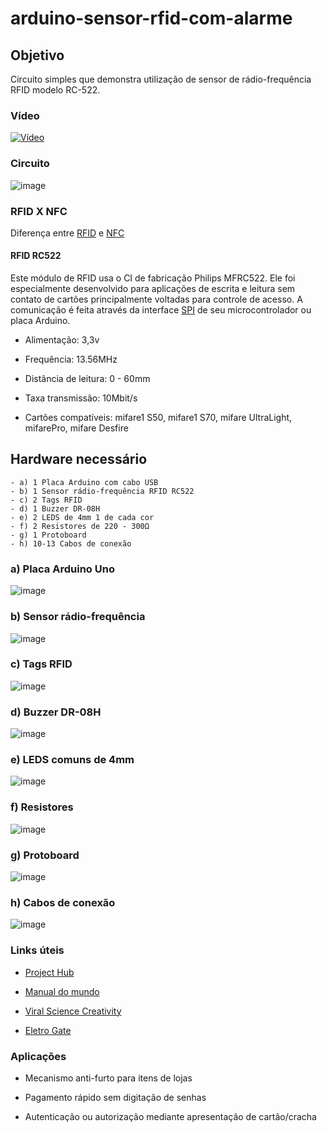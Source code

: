 # arduino-sensor-rfid-com-alarme

## Objetivo

Circuito simples que demonstra utilização de sensor de rádio-frequência RFID modelo RC-522.

### Vídeo

[![Vídeo](https://user-images.githubusercontent.com/22710963/76633573-b39ea200-6523-11ea-85cf-a62399220a69.png)](https://youtu.be/SEVQkE6yt_E)

### Circuito

![image](https://user-images.githubusercontent.com/22710963/76663817-119daa80-6561-11ea-96d1-41d7e85ed403.png)

### RFID X NFC

Diferença entre [RFID](https://github.com/sganzerla/embarcados-protocolos-comunicacao/blob/master/RFID/) e [NFC](https://github.com/sganzerla/embarcados-protocolos-comunicacao/blob/master/NFC/)

#### RFID RC522

 Este módulo de RFID usa o CI de fabricação Philips MFRC522. Ele foi especialmente desenvolvido para aplicações de escrita e leitura sem contato de cartões principalmente voltadas para controle de acesso. A comunicação é feita através da interface [SPI](https://github.com/sganzerla/embarcados-protocolos-comunicacao/tree/master/SPI) de seu microcontrolador ou placa Arduino.

- Alimentação: 3,3v

- Frequência: 13.56MHz

- Distância de leitura: 0 - 60mm

- Taxa transmissão: 10Mbit/s

- Cartões compatíveis: mifare1 S50, mifare1 S70, mifare UltraLight, mifarePro, mifare Desfire

## Hardware necessário

```
- a) 1 Placa Arduino com cabo USB
- b) 1 Sensor rádio-frequência RFID RC522
- c) 2 Tags RFID
- d) 1 Buzzer DR-08H
- e) 2 LEDS de 4mm 1 de cada cor
- f) 2 Resistores de 220 - 300Ω
- g) 1 Protoboard
- h) 10-13 Cabos de conexão
```

### a) Placa Arduino Uno

![image](https://user-images.githubusercontent.com/22710963/77551422-16cbf500-6e91-11ea-850d-7e3989c9f1f2.png)

### b) Sensor rádio-frequência

![image](https://user-images.githubusercontent.com/22710963/77814251-0fbe0600-708e-11ea-9677-ef8d057573a1.png)

### c) Tags RFID  

![image](https://user-images.githubusercontent.com/22710963/77814271-4267fe80-708e-11ea-905a-5ee4e2eedd56.png)

### d) Buzzer DR-08H

![image](https://user-images.githubusercontent.com/22710963/77565026-62d36580-6ea2-11ea-9a5e-389752b9158f.png)

### e) LEDS comuns de 4mm

![image](https://user-images.githubusercontent.com/22710963/77499523-14d24980-6e31-11ea-9ee1-2f44635a20be.png)

### f) Resistores

 ![image](https://user-images.githubusercontent.com/22710963/76045740-c0783000-5f3c-11ea-9188-3b239840fbda.png)
  
### g) Protoboard

![image](https://user-images.githubusercontent.com/22710963/77499362-a8574a80-6e30-11ea-9744-a15c3206fd50.png)

### h) Cabos de conexão

![image](https://user-images.githubusercontent.com/22710963/77499606-5662f480-6e31-11ea-96fd-9e268dceb50f.png)

### Links úteis

- [Project Hub](https://create.arduino.cc/projecthub/mixpose/pushup-counter-e3ed69?ref=platform&ref_id=424_trending___&offset=46)
  
- [Manual do mundo](https://youtu.be/gcBN4NLqz_U)

- [Viral Science Creativity](https://www.viralsciencecreativity.com/post/arduino-rfid-sensor-mfrc522-tutorial)

- [Eletro Gate](https://blog.eletrogate.com/guia-basico-da-nfc-para-arduino/)

### Aplicações

- Mecanismo anti-furto para itens de lojas

- Pagamento rápido sem digitação de senhas

- Autenticação ou autorização mediante apresentação de cartão/cracha
